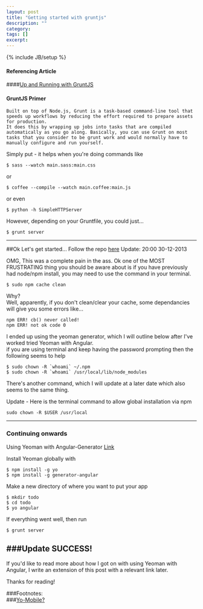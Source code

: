 ```yaml
---
layout: post
title: "Getting started with gruntjs"
description: ""
category: 
tags: []
excerpt: 
---
```

{% include JB/setup %}

#### Referencing Article

####[Up and Running with GruntJS](http://coding.smashingmagazine.com/2013/10/29/get-up-running-grunt/)  
  
  
  
#### GruntJS Primer
  
    Built on top of Node.js, Grunt is a task-based command-line tool that speeds up workflows by reducing the effort required to prepare assets for production.  
    It does this by wrapping up jobs into tasks that are compiled automatically as you go along. Basically, you can use Grunt on most tasks that you consider to be grunt work and would normally have to manually configure and run yourself.
  
Simply put - it helps when you're doing commands like  

``$ sass --watch main.sass:main.css``  

or  

``$ coffee --compile --watch main.coffee:main.js``
    
or even  

``$ python -h SimpleHTTPServer``
  
However, depending on your Gruntfile, you could just... 

``$ grunt server``

---

##Ok Let's get started... Follow the repo [here](https://github.com/denistsoi/port-js)
Update: 20:00 30-12-2013

OMG, This was a complete pain in the ass.
Ok one of the MOST FRUSTRATING thing you should be aware about is if you have previously had node/npm install, you may need to use the command in your terminal.  
    
``$ sudo npm cache clean``

Why?  
Well, apparently, if you don't clean/clear your cache, some dependancies will give you some errors like...  


``npm ERR! cb() never called!``  
``npm ERR! not ok code 0 ``
  

I ended up using the yeoman generator, which I will outline below after I've worked tried Yeoman with Angular.  
if you are using terminal and keep having the password prompting then the following seems to help  


``$ sudo chown -R `whoami` ~/.npm ``  
``$ sudo chown -R `whoami` /usr/local/lib/node_modules``


There's another command, which I will update at a later date which also seems to the same thing.  

Update - Here is the terminal command to allow global installation via npm

``sudo chown -R $USER /usr/local``

---  

### Continuing onwards  

Using Yeoman with Angular-Generator [Link](http://www.youtube.com/watch?v=iUQ1fvdO9GY#t=113)  

Install Yeoman globally with  


``$ npm install -g yo``  
``$ npm install -g generator-angular``


Make a new directory of where you want to put your app  


``$ mkdir todo``  
``$ cd todo``  
``$ yo angular`` 


If everything went well, then run  

``$ grunt server``


###Update SUCCESS!  
---

If you'd like to read more about how I got on with using Yeoman with Angular, I write an extension of this post with a relevant link later.

Thanks for reading!

###Footnotes:  
###[Yo-Mobile?](https://github.com/yeoman/generator-mobile)